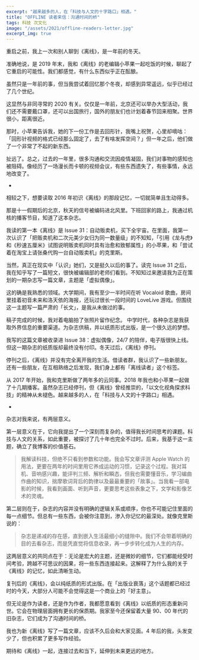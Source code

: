 ```yaml
---
excerpt: "越来越多的人，在「科技与人文的十字路口」相遇。"
title: "OFFLINE 读者来信：沟通时间的桥"
tags: 科技 次文化
image: "/assets/2021/offline-readers-letter.jpg"
excerpt_img: true
---
```


重启之前，我上一次和别人聊到《离线》，是一年前的冬天。

准确地说，是 2019 年末，我和《离线》的老编辑小苹果一起吃饭的时候，聊起了它重启的可能性。我们都感觉，有什么东西似乎正在酝酿。

虽然只是一年前的事，但当我尝试着回忆那个冬夜，却感到异常遥远，似乎已经过了几个世纪。

这显然与非同寻常的 2020 有关。仅仅是一年前，北京还可以举办大型活动，我们还不需要戴口罩，还可以出国旅行，国外的朋友们也计划着春节回来相聚。世界很小，距离很近。

那时，小苹果告诉我，她的下一份工作是去回形针，我嘴上祝贺，心里却嘀咕：「回形针视频的格式已经那么固定了，去了有啥发挥空间？」但一年之后，他们做了一个非常了不起的新东西。

扯远了。总之，过去的一年里，很多沟通和交流因疫情凝固，我们对事物的感知也被阻碍。像经历了一场漫长而卡顿的视频会议，有些东西遗失了，有些事情，永远地改变了。

-

相较之下，想要读取 2016 年初识《离线》的那段记忆，一切就简单且生动得多。

那是十一假期后的北京，秋天的信号被编码进北风里。下班回家的路上，我通过机核的播客节目，知道了这本杂志。

我读的第一本《离线》是 Issue 31：自动贩卖机，买下全宇宙。在里面，我第一次认识了「把贩卖机和二次元美少女归为同一数量级」的不知知，「引用《龙与虎》和《秒速五厘米》试图说明贩卖机同时具有治愈和致郁属性」的小苹果，和「尝试着在淘宝上请张桑代购一台自动贩卖机」的克里斯。

当然，真正在现实中「认识」她们，又是挺久以后的事了。读完 Issue 31 之后，我在知乎写了一篇短文，很快被编辑部的老师们看到。不知知过来邀请我为正在策划的一期杂志写一篇文章，主题是「虚拟偶像」。
 
这的确是我熟悉的领域。大学期间，我有至少一半时间在听 Vocaloid 歌曲，房间里挂着初音未来和洛天依的海报，还玩过很长一段时间的 LoveLive 游戏。但围绕这一主题写一篇严肃的「长文」，是我从未做过的事。

稿子完成的时候，我对着电脑拍了张照片留作纪念。 中学时代，各种杂志是我获取外界信息的重要渠道。为杂志供稿，并以纸质形式出版，是一个很久远的梦想。

我写的这篇文章被收录进 Issue 38：虚拟偶像，24/7 的陪伴，电子版很快上线。但这一期杂志的纸质版却最终没有付印。冬天过后，《离线》停刊。

停刊之后，《离线》并没有完全离开我的生活。借读者群，我认识了一些新朋友。还有一些朋友，在互相熟络之后发现，我们身上都有「离线读者」这个标签。

从 2017 年开始，我和克里斯做了两年多的云同事。2018 年我也和小苹果一起做了十几期播客。虽然杂志已经停刊，但《离线》曾经推崇的，「以文化视角探求科技」的精神从未褪色。越来越多的人，在「科技与人文的十字路口」相遇。

-

杂志对我来说，有两层意义。

第一层意义在于，它向我提出了一个深刻而复杂的，值得我长时间思考的课题。科技与人文的关系，如此重要，被探讨了几十年也完全不过时。后来，我基于这一主题，确立了我博客的价值基石。

> 我解读科技，但绝不只看到参数和功能。我会写文章评测 Apple Watch 的用法，更要在两年的时间里用它养成运动的习惯，记录这个过程。我对耳机、音响感兴趣，能评判三频、解析和瞬态，但我也需要懂音乐，学习编曲作曲的知识，揣摩歌词背后的韵律以及最最重要的「故事」。当我看一部电影的时候，我看到画面、听到声音，更要思考这些表象之下，文学和影像艺术的灵魂。

第二层则在于，杂志的内容并没有明确的逻辑关系或顺序，你也不可能记住里面的每一点细节。但总有一些东西，会被你注意到，渗入你记忆的最深处。就像克里斯说的：

> 杂志是递减的存在感，直到嵌入生活最细小的缝隙中。我们不会带着明确的目的去看杂志，而是凭直觉将信息收录，再一步步转化成为人生的内存。

这两层意义的共同点在于：无论是宏大的主题，还是微妙的细节，它们都能经受时间考验，跨越不可思议的因果，将一些东西连接起来。这解释了为什么我的关于《离线》的记忆，如此清晰生动。

复刊后的《离线》，会以纯纸质的形式出版。在「出版业衰落」这个话题都已经过时的今天，大部分人可能不会觉得这是一个商业上的「好主意」。

但无论是作为读者，还是作为作者，我都愿意看到《离线》以纸质的形态重新问世。它会在物理层面拥有更长的保质期。我家至今还保留着大量 90、00 年代的旧杂志，它们成为了沟通时间的桥。

我也为新《离线》写了一篇文章，应该不久后会和大家见面。4 年后的我，头发变少了，但也积累了更多写作经验。

期待和《离线》一起，连接过去和当下，延伸到未来更远的地方。